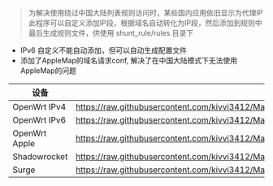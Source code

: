 >为解决使用绕过中国大陆列表规则访问时，某些国内应用依旧显示为代理IP  
>此程序可以自定义添加IP段，根据域名自动转化为IP段，然后添加到规则中  
>最后生成规则文件，供使用 shunt_rule/rules 目录下  
>
-  IPv6 自定义不能自动添加，但可以自动生成配置文件
- 添加了AppleMap的域名请求conf, 解决了在中国大陆模式下无法使用AppleMap的问题

| 设备            | Link                                                                                                              |
|---------------|-------------------------------------------------------------------------------------------------------------------|
| OpenWrt IPv4  | https://raw.githubusercontent.com/kivvi3412/Mainland_China_Rules_List/main/shunt_rule/rules/openwrt_ipv4.txt      |
| OpenWrt IPv6  | https://raw.githubusercontent.com/kivvi3412/Mainland_China_Rules_List/main/shunt_rule/rules/openwrt_ipv6.txt      |
| OpenWrt Apple | https://raw.githubusercontent.com/kivvi3412/Mainland_China_Rules_List/main/shunt_rule/rules/apple.china.conf      |
| Shadowrocket  | https://raw.githubusercontent.com/kivvi3412/Mainland_China_Rules_List/main/shunt_rule/rules/shadowrocket_mix.conf |
| Surge         | https://raw.githubusercontent.com/kivvi3412/Mainland_China_Rules_List/main/shunt_rule/rules/surge_mix.txt         |